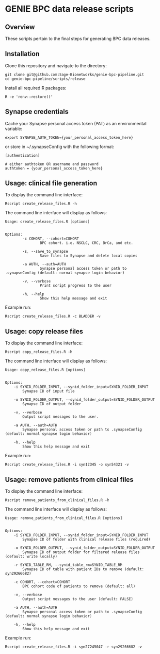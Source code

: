 # GENIE BPC data release scripts

## Overview
These scripts pertain to the final steps for generating BPC data releases.  

## Installation

Clone this repository and navigate to the directory:
```
git clone git@github.com:Sage-Bionetworks/genie-bpc-pipeline.git
cd genie-bpc-pipeline/scripts/release
```

Install all required R packages:
```
R -e 'renv::restore()'
```

## Synapse credentials

Cache your Synapse personal access token (PAT) as an environmental variable:
```
export SYNAPSE_AUTH_TOKEN={your_personal_access_token_here}
```

or store in ~/.synapseConfig with the following format:
```
[authentication]

# either authtoken OR username and password
authtoken = {your_personal_access_token_here}
```

## Usage: clinical file generation

To display the command line interface:
```
Rscript create_release_files.R -h
```

The command line interface will display as follows:
```
Usage: create_release_files.R [options]


Options:
        -c COHORT, --cohort=COHORT
                BPC cohort. i.e. NSCLC, CRC, BrCa, and etc.

        -s, --save_to_synapse
                Save files to Synapse and delete local copies

        -a AUTH, --auth=AUTH
                Synapse personal access token or path to .synapseConfig (default: normal synapse login behavior)

        -v, --verbose
                Print script progress to the user

        -h, --help
                Show this help message and exit
```

Example run: 
```
Rscript create_release_files.R -c BLADDER -v
```

## Usage: copy release files

To display the command line interface:
```
Rscript copy_release_files.R -h
```

The command line interface will display as follows:
```
Usage: copy_release_files.R [options]


Options:
	-i SYNID_FOLDER_INPUT, --synid_folder_input=SYNID_FOLDER_INPUT
		Synapse ID of input file

	-o SYNID_FOLDER_OUTPUT, --synid_folder_output=SYNID_FOLDER_OUTPUT
		Synapse ID of output folder

	-v, --verbose
		Output script messages to the user.

	-a AUTH, --auth=AUTH
		Synapse personal access token or path to .synapseConfig (default: normal synapse login behavior)

	-h, --help
		Show this help message and exit
```

Example run: 
```
Rscript create_release_files.R -i syn12345 -o syn54321 -v
```

## Usage: remove patients from clinical files

To display the command line interface:
```
Rscript remove_patients_from_clinical_files.R -h
```

The command line interface will display as follows:
```
Usage: remove_patients_from_clinical_files.R [options]


Options:
	-i SYNID_FOLDER_INPUT, --synid_folder_input=SYNID_FOLDER_INPUT
		Synapse ID of folder with clinical release files (required)

	-o SYNID_FOLDER_OUTPUT, --synid_folder_output=SYNID_FOLDER_OUTPUT
		Synapse ID of output folder for filtered release files (default: write locally)

	-r SYNID_TABLE_RM, --synid_table_rm=SYNID_TABLE_RM
		Synapse ID of table with patient IDs to remove (default: syn29266682)

	-c COHORT, --cohort=COHORT
		BPC cohort code of patients to remove (default: all)

	-v, --verbose
		Output script messages to the user (default: FALSE)

	-a AUTH, --auth=AUTH
		Synapse personal access token or path to .synapseConfig (default: normal synapse login behavior)

	-h, --help
		Show this help message and exit

```

Example run: 
```
Rscript create_release_files.R -i syn27245047 -r syn29266682 -v
```
